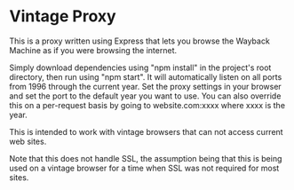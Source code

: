 # Vintage Proxy

This is a proxy written using Express that lets you browse the Wayback Machine as if you were browsing the internet.

Simply download dependencies using "npm install" in the project's root directory, then run using "npm start". It will automatically listen on all ports from 1996 through the current year. Set the proxy settings in your browser and set the port to the default year you want to use. You can also override this on a per-request basis by going to website.com:xxxx where xxxx is the year.

This is intended to work with vintage browsers that can not access current web sites.

Note that this does not handle SSL, the assumption being that this is being used on a vintage browser for a time when SSL was not required for most sites.

